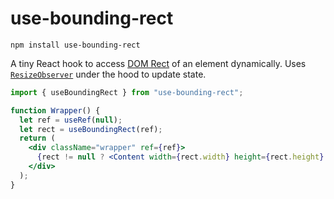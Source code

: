 # use-bounding-rect

    npm install use-bounding-rect

A tiny React hook to access [DOM Rect][gbcr] of an element dynamically. Uses [`ResizeObserver`][ro]
under the hood to update state.

```jsx
import { useBoundingRect } from "use-bounding-rect";

function Wrapper() {
  let ref = useRef(null);
  let rect = useBoundingRect(ref);
  return (
    <div className="wrapper" ref={ref}>
      {rect != null ? <Content width={rect.width} height={rect.height} /> : null}
    </div>
  );
}
```

[gbcr]: https://developer.mozilla.org/en-US/docs/Web/API/Element/getBoundingClientRect
[ro]: https://developer.mozilla.org/en-US/docs/Web/API/ResizeObserver
